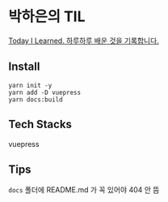 
# 박하은의 TIL

[Today I Learned. 하루하루 배운 것을 기록합니다.](https://pullingoff.github.io/vue-til)

## Install

```shell
yarn init -y 
yarn add -D vuepress
yarn docs:build
```

## Tech Stacks
vuepress

## Tips

`docs` 폴더에 README.md 가 꼭 있어야 404 안 뜸

